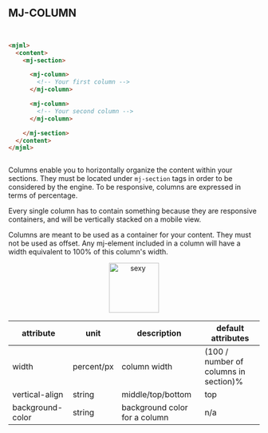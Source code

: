 ## MJ-COLUMN

``` html


<mjml>
  <content>
    <mj-section>

      <mj-column>
        <!-- Your first column -->
      </mj-column>

      <mj-column>
        <!-- Your second column -->
      </mj-column>

    </mj-section>
  </content>
</mjml>



```

Columns enable you to horizontally organize the content within your sections. They must be located under `mj-section` tags in order to be considered by the engine.
To be responsive, columns are expressed in terms of percentage.

Every single column has to contain something because they are responsive containers, and will be vertically stacked on a mobile view.

<aside class="notice">
Columns are meant to be used as a container for your content. They must not be used as offset. Any mj-element included in a column will have a width equivalent to 100% of this column's width.
</aside>

<p align="center">
  <a href="/try-it-live/column"><img width="100px" src="http://imgh.us/TRYITLIVE.svg" alt="sexy" /></a>
</p>

attribute           | unit        | description                    | default attributes
--------------------|-------------|--------------------------------|--------------------------------------
width               | percent/px  | column width                   | (100 / number of columns in section)%
vertical-align      | string      | middle/top/bottom              | top
background-color    | string      | background color for a column  | n/a
